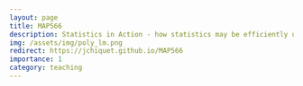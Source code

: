 ```yaml
---
layout: page
title: MAP566
description: Statistics in Action - how statistics may be efficiently used in practice
img: /assets/img/poly_lm.png
redirect: https://jchiquet.github.io/MAP566
importance: 1
category: teaching
---
```

